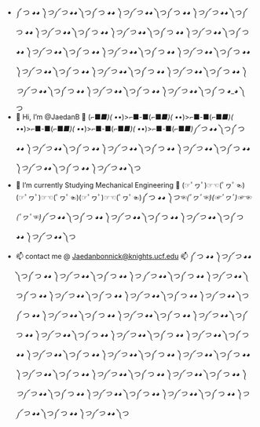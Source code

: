 - ༼ つ ◕_◕ ༽つ༼ つ ◕_◕ ༽つ༼ つ ◕_◕ ༽つ༼ つ ◕_◕ ༽つ༼ つ ◕_◕ ༽つ༼ つ ◕_◕ ༽つ༼ つ ◕_◕ ༽つ༼ つ ◕_◕ ༽つ༼ つ ◕_◕ ༽つ༼ つ ◕_◕ ༽つ༼ つ ◕_◕ ༽つ༼ つ ◕_◕ ༽つ༼ つ ◕_◕ ༽つ༼ つ ◕_◕ ༽つ༼ つ ◕_◕ ༽つ༼ つ ◕_◕ ༽つ༼ つ ◕_◕ ༽つ༼ つ ◕_◕ ༽つ༼ つ ◕_◕ ༽つ༼ つ ◕_◕ ༽つ༼ つ ◕_◕ ༽つ༼ つ ◕_◕ ༽つ༼ つ ◕_◕ ༽つ༼ つ ◕_◕ ༽つ༼ つ ◕_◕ ༽つ༼ つ ◕_◕ ༽つ༼ つ ◕_◕ ༽つ༼ つ ◕_◕ ༽つ༼ つ ◕_◕ ༽つ༼ つ ◕_◕ ༽つ༼ つ ◕_◕ ༽つ
-    👋 Hi, I’m @JaedanB 👋       (⌐■_■)( •_•)>⌐■-■(⌐■_■)( •_•)>⌐■-■(⌐■_■)( •_•)>⌐■-■(⌐■_■)( •_•)>⌐■-■(⌐■_■)( •_•)>⌐■-■(⌐■_■)༼ つ ◕_◕ ༽つ༼ つ ◕_◕ ༽つ༼ つ ◕_◕ ༽つ༼ つ ◕_◕ ༽つ༼ つ ◕_◕ ༽つ༼ つ ◕_◕ ༽つ༼ つ ◕_◕ ༽つ༼ つ ◕_◕ ༽つ༼ つ ◕_◕ ༽つ༼ つ ◕_◕ ༽つ༼ つ ◕_◕ ༽つ
-    🌱 I’m currently Studying Mechanical Engineering 🌱      (☞ﾟヮﾟ)☞☜(ﾟヮﾟ☜)(☞ﾟヮﾟ)☞☜(ﾟヮﾟ☜)(☞ﾟヮﾟ)☞☜(ﾟヮﾟ☜)༼ つ ◕_◕ ༽つ☜(ﾟヮﾟ☜)(☞ﾟヮﾟ)☞☜(ﾟヮﾟ☜)༼ つ ◕_◕ ༽つ༼ つ ◕_◕ ༽つ༼ つ ◕_◕ ༽つ༼ つ ◕_◕ ༽つ༼ つ ◕_◕ ༽つ༼ つ ◕_◕ ༽つ༼ つ ◕_◕ ༽つ
-    📫  contact me @ Jaedanbonnick@knights.ucf.edu  📫      ༼ つ ◕_◕ ༽つ༼ つ ◕_◕ ༽つ༼ つ ◕_◕ ༽つ༼ つ ◕_◕ ༽つ༼ つ ◕_◕ ༽つ
༼ つ ◕_◕ ༽つ༼ つ ◕_◕ ༽つ༼ つ ◕_◕ ༽つ༼ つ ◕_◕ ༽つ༼ つ ◕_◕ ༽つ༼ つ ◕_◕ ༽つ༼ つ ◕_◕ ༽つ༼ つ ◕_◕ ༽つ༼ つ ◕_◕ ༽つ༼ つ ◕_◕ ༽つ༼ つ ◕_◕ ༽つ༼ つ ◕_◕ ༽つ༼ つ ◕_◕ ༽つ༼ つ ◕_◕ ༽つ༼ つ ◕_◕ ༽つ༼ つ ◕_◕ ༽つ༼ つ ◕_◕ ༽つ༼ つ ◕_◕ ༽つ༼ つ ◕_◕ ༽つ༼ つ ◕_◕ ༽つ༼ つ ◕_◕ ༽つ༼ つ ◕_◕ ༽つ༼ つ ◕_◕ ༽つ༼ つ ◕_◕ ༽つ༼ つ ◕_◕ ༽つ༼ つ ◕_◕ ༽つ༼ つ ◕_◕ ༽つ༼ つ ◕_◕ ༽つ༼ つ ◕_◕ ༽つ༼ つ ◕_◕ ༽つ༼ つ ◕_◕ ༽つ༼ つ ◕_◕ ༽つ༼ つ ◕_◕ ༽つ༼ つ ◕_◕ ༽つ༼ つ ◕_◕ ༽つ༼ つ ◕_◕ ༽つ༼ つ ◕_◕ ༽つ༼ つ ◕_◕ ༽つ༼ つ ◕_◕ ༽つ༼ つ ◕_◕ ༽つ༼ つ ◕_◕ ༽つ༼ つ ◕_◕ ༽つ༼ つ ◕_◕ ༽つ

<!---
JaedanB/JaedanB is a ✨ special ✨ repository because its `README.md` (this file) appears on your GitHub profile.
You can click the Preview link to take a look at your changes.
--->

